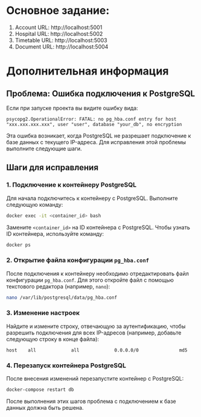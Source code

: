 # Основное задание:

1. Account URL: http://localhost:5001
2. Hospital URL: http://localhost:5002
3. Timetable URL: http://localhost:5003
4. Document URL: http://localhost:5004

# Дополнительная информация

## Проблема: Ошибка подключения к PostgreSQL

Если при запуске проекта вы видите ошибку вида:

```
psycopg2.OperationalError: FATAL: no pg_hba.conf entry for host "xxx.xxx.xxx.xxx", user "user", database "your_db", no encryption
```

Эта ошибка возникает, когда PostgreSQL не разрешает подключение к базе данных с текущего IP-адреса. Для исправления этой проблемы выполните следующие шаги.

## Шаги для исправления

### 1. Подключение к контейнеру PostgreSQL

Для начала подключитесь к контейнеру с PostgreSQL. Выполните следующую команду:

```bash
docker exec -it <container_id> bash
```

Замените `<container_id>` на ID контейнера с PostgreSQL. Чтобы узнать ID контейнера, используйте команду:

```bash
docker ps
```

### 2. Открытие файла конфигурации `pg_hba.conf`

После подключения к контейнеру необходимо отредактировать файл конфигурации `pg_hba.conf`. Для этого откройте файл с помощью текстового редактора (например, `nano`):

```bash
nano /var/lib/postgresql/data/pg_hba.conf
```

### 3. Изменение настроек

Найдите и измените строку, отвечающую за аутентификацию, чтобы разрешить подключения для всех IP-адресов (например, добавьте следующую строку в конце файла):

```plaintext
host    all             all             0.0.0.0/0               md5
```

### 4. Перезапуск контейнера PostgreSQL

После внесения изменений перезапустите контейнер с PostgreSQL:

```bash
docker-compose restart db
```

После выполнения этих шагов проблема с подключением к базе данных должна быть решена.
```